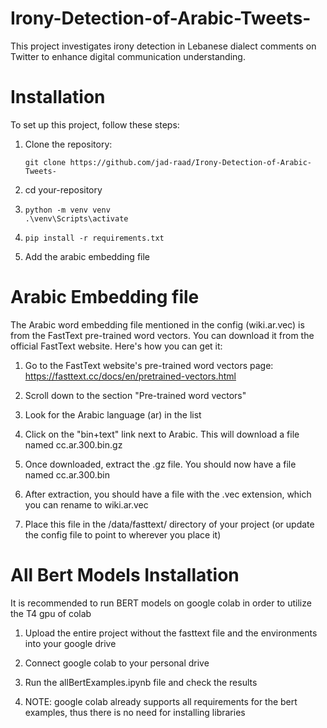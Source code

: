 # Irony-Detection-of-Arabic-Tweets-

This project investigates irony detection in Lebanese dialect comments on Twitter to enhance digital communication understanding.

# Installation

To set up this project, follow these steps:

1. Clone the repository:

   `git clone https://github.com/jad-raad/Irony-Detection-of-Arabic-Tweets-`

2. cd your-repository

3. `python -m venv venv` <br/>
   `.\venv\Scripts\activate`

4. `pip install -r requirements.txt`

5. Add the arabic embedding file

# Arabic Embedding file

The Arabic word embedding file mentioned in the config (wiki.ar.vec) is from the FastText pre-trained word vectors. You can download it from the official FastText website. Here's how you can get it:

1. Go to the FastText website's pre-trained word vectors page:
   https://fasttext.cc/docs/en/pretrained-vectors.html

2. Scroll down to the section "Pre-trained word vectors"

3. Look for the Arabic language (ar) in the list

4. Click on the "bin+text" link next to Arabic. This will download a file named cc.ar.300.bin.gz

5. Once downloaded, extract the .gz file. You should now have a file named cc.ar.300.bin

6. After extraction, you should have a file with the .vec extension, which you can rename to wiki.ar.vec

7. Place this file in the /data/fasttext/ directory of your project (or update the config file to point to wherever you place it)

# All Bert Models Installation

It is recommended to run BERT models on google colab in order to utilize the T4 gpu of colab

1. Upload the entire project without the fasttext file and the environments into your google drive

2. Connect google colab to your personal drive

3. Run the allBertExamples.ipynb file and check the results

4. NOTE: google colab already supports all requirements for the bert examples, thus there is no need for installing libraries
